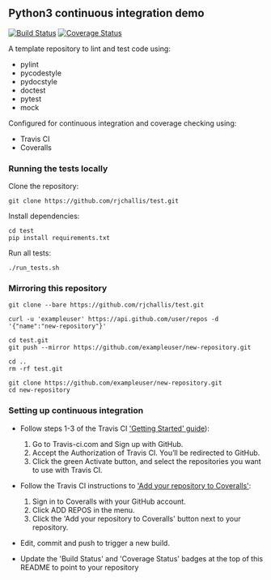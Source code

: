 ## Python3 continuous integration demo

[![Build Status](https://travis-ci.org/rjchallis/test.svg?branch=master)](https://travis-ci.org/rjchallis/test)
[![Coverage Status](https://coveralls.io/repos/github/rjchallis/test/badge.svg?branch=master)](https://coveralls.io/github/rjchallis/test?branch=master)

A template repository to lint and test code using:
* pylint
* pycodestyle
* pydocstyle
* doctest
* pytest
* mock

Configured for continuous integration and coverage checking using:
* Travis CI
* Coveralls

### Running the tests locally

Clone the repository:
```
git clone https://github.com/rjchallis/test.git
```

Install dependencies:
```
cd test
pip install requirements.txt
```

Run all tests:
```
./run_tests.sh
```


### Mirroring this repository
```
git clone --bare https://github.com/rjchallis/test.git
```

```
curl -u 'exampleuser' https://api.github.com/user/repos -d '{"name":"new-repository"}'
```

```
cd test.git
git push --mirror https://github.com/exampleuser/new-repository.git
```

```
cd ..
rm -rf test.git
```

```
git clone https://github.com/exampleuser/new-repository.git
cd new-repository
```

### Setting up continuous integration

* Follow steps 1-3 of the Travis CI ['Getting Started' guide](https://docs.travis-ci.com/user/getting-started/)):

  1. Go to Travis-ci.com and Sign up with GitHub.
  2. Accept the Authorization of Travis CI. You’ll be redirected to GitHub.
  3. Click the green Activate button, and select the repositories you want to use with Travis CI.

* Follow the Travis CI instructions to ['Add your repository to Coveralls'](https://docs.travis-ci.com/user/coveralls/#1-add-your-repository-to-coveralls):

  1. Sign in to Coveralls with your GitHub account.
  2. Click ADD REPOS in the menu.
  3. Click the 'Add your repository to Coveralls' button next to your repository.

* Edit, commit and push to trigger a new build.

* Update the 'Build Status' and 'Coverage Status' badges at the top of this README to point to your repository
